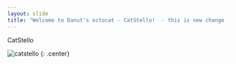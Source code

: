 ```yaml
---
layout: slide
title: "Welcome to Danut's octocat - CatStello!  - this is new change -- Tim Was here!!!"
---
```


CatStello

![catstello](https://octodex.github.com/images/catstello.png)
{: .center}
